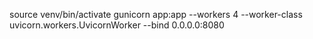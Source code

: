 
source venv/bin/activate
gunicorn app:app --workers 4 --worker-class uvicorn.workers.UvicornWorker --bind 0.0.0.0:8080

